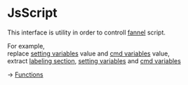 
# JsScript

This interface is utility in order to controll [fannel](https://github.com/puutaro/CommandClick/blob/master/md/developer/glossary.md#fannel) script.  
  
For example,   
replace [setting variables](https://github.com/puutaro/CommandClick/blob/master/md/developer/setting_variables.md) value  and [cmd variables](https://github.com/puutaro/CommandClick/blob/master/DEVELOPER.md#cmd-variables) value,  
extract [labeling section](https://github.com/puutaro/CommandClick/blob/master/md/developer/labeling_section.md),  [setting variables](https://github.com/puutaro/CommandClick/blob/master/md/developer/setting_variables.md) and [cmd variables](https://github.com/puutaro/CommandClick/blob/master/DEVELOPER.md#cmd-variables)  

-> [Functions](https://github.com/puutaro/CommandClick/tree/master/md/developer/js_interface/functions/JsScript)
